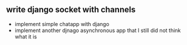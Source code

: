 ## write django socket with channels

+ implement simple chatapp with django
+ implement another djnago asynchronous app that I still did not think what it is